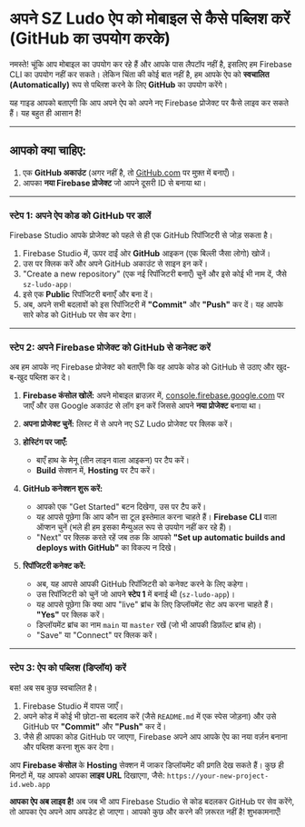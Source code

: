 # अपने SZ Ludo ऐप को मोबाइल से कैसे पब्लिश करें (GitHub का उपयोग करके)

नमस्ते! चूंकि आप मोबाइल का उपयोग कर रहे हैं और आपके पास लैपटॉप नहीं है, इसलिए हम Firebase CLI का उपयोग नहीं कर सकते। लेकिन चिंता की कोई बात नहीं है, हम आपके ऐप को **स्वचालित (Automatically)** रूप से पब्लिश करने के लिए **GitHub** का उपयोग करेंगे।

यह गाइड आपको बताएगी कि आप अपने ऐप को अपने नए Firebase प्रोजेक्ट पर कैसे लाइव कर सकते हैं। यह बहुत ही आसान है!

---

## आपको क्या चाहिए:
1.  एक **GitHub अकाउंट** (अगर नहीं है, तो [GitHub.com](https://github.com/) पर मुफ़्त में बनाएँ)।
2.  आपका **नया Firebase प्रोजेक्ट** जो आपने दूसरी ID से बनाया था।

---

### स्टेप 1: अपने ऐप कोड को GitHub पर डालें

Firebase Studio आपके प्रोजेक्ट को पहले से ही एक GitHub रिपॉजिटरी से जोड़ सकता है।
1.  Firebase Studio में, ऊपर दाईं ओर **GitHub** आइकन (एक बिल्ली जैसा लोगो) खोजें।
2.  उस पर क्लिक करें और अपने GitHub अकाउंट से साइन इन करें।
3.  "Create a new repository" (एक नई रिपॉजिटरी बनाएँ) चुनें और इसे कोई भी नाम दें, जैसे `sz-ludo-app`।
4.  इसे एक **Public** रिपॉजिटरी बनाएँ और बना दें।
5.  अब, अपने सभी बदलावों को इस रिपॉजिटरी में **"Commit"** और **"Push"** कर दें। यह आपके सारे कोड को GitHub पर सेव कर देगा।

---

### स्टेप 2: अपने Firebase प्रोजेक्ट को GitHub से कनेक्ट करें

अब हम आपके नए Firebase प्रोजेक्ट को बताएँगे कि वह आपके कोड को GitHub से उठाए और खुद-ब-खुद पब्लिश कर दे।

1.  **Firebase कंसोल खोलें:** अपने मोबाइल ब्राउज़र में, [console.firebase.google.com](https://console.firebase.google.com) पर जाएँ और उस Google अकाउंट से लॉग इन करें जिससे आपने **नया प्रोजेक्ट** बनाया था।

2.  **अपना प्रोजेक्ट चुनें:** लिस्ट में से अपने नए SZ Ludo प्रोजेक्ट पर क्लिक करें।

3.  **होस्टिंग पर जाएँ:**
    *   बाएँ हाथ के मेनू (तीन लाइन वाला आइकन) पर टैप करें।
    *   **Build** सेक्शन में, **Hosting** पर टैप करें।

4.  **GitHub कनेक्शन शुरू करें:**
    *   आपको एक "Get Started" बटन दिखेगा, उस पर टैप करें।
    *   यह आपसे पूछेगा कि आप कौन सा टूल इस्तेमाल करना चाहते हैं। **Firebase CLI** वाला ऑप्शन चुनें (भले ही हम इसका मैन्युअल रूप से उपयोग नहीं कर रहे हैं)।
    *   "Next" पर क्लिक करते रहें जब तक कि आपको **"Set up automatic builds and deploys with GitHub"** का विकल्प न दिखे।

5.  **रिपॉजिटरी कनेक्ट करें:**
    *   अब, यह आपसे आपकी GitHub रिपॉजिटरी को कनेक्ट करने के लिए कहेगा।
    *   उस रिपॉजिटरी को चुनें जो आपने **स्टेप 1** में बनाई थी (`sz-ludo-app`)।
    *   यह आपसे पूछेगा कि क्या आप "live" ब्रांच के लिए डिप्लॉयमेंट सेट अप करना चाहते हैं। **"Yes"** पर क्लिक करें।
    *   डिप्लॉयमेंट ब्रांच का नाम `main` या `master` रखें (जो भी आपकी डिफ़ॉल्ट ब्रांच हो)।
    *   "Save" या "Connect" पर क्लिक करें।

---

### स्टेप 3: ऐप को पब्लिश (डिप्लॉय) करें

बस! अब सब कुछ स्वचालित है।

1.  Firebase Studio में वापस जाएँ।
2.  अपने कोड में कोई भी छोटा-सा बदलाव करें (जैसे `README.md` में एक स्पेस जोड़ना) और उसे GitHub पर **"Commit"** और **"Push"** कर दें।
3.  जैसे ही आपका कोड GitHub पर जाएगा, Firebase अपने आप आपके ऐप का नया वर्ज़न बनाना और पब्लिश करना शुरू कर देगा।

आप **Firebase कंसोल** के **Hosting** सेक्शन में जाकर डिप्लॉयमेंट की प्रगति देख सकते हैं। कुछ ही मिनटों में, यह आपको आपका **लाइव URL** दिखाएगा, जैसे:
`https://your-new-project-id.web.app`

**आपका ऐप अब लाइव है!** अब जब भी आप Firebase Studio से कोड बदलकर GitHub पर सेव करेंगे, तो आपका ऐप अपने आप अपडेट हो जाएगा। आपको कुछ और करने की ज़रूरत नहीं है! शुभकामनाएँ!
